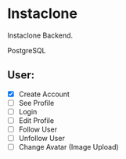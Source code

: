 # Instaclone

Instaclone Backend.

PostgreSQL

## User:

-[x]  Create Account
-[ ]  See Profile
-[ ]  Login
-[ ]  Edit Profile
-[ ]  Follow User
-[ ]  Unfollow User
-[ ]  Change Avatar (Image Upload)
